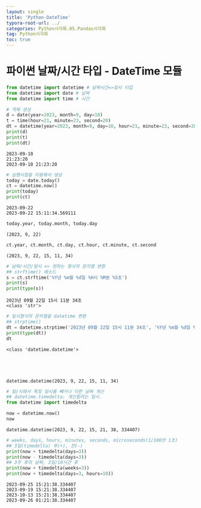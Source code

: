 ```yaml
---
layout: single
title: 'Python-DateTime'
typora-root-url: ../
categories: Python시각화.05.Pandas시각화
tag: Python시각화
toc: true
---
```


# 파이썬 날짜/시간 타입 - DateTime 모듈


```python
from datetime import datetime # 날짜시간=>일시 티입
from datetime import date # 날짜
from datetime import time # 시간
```


```python
# 객체 생성
d = date(year=2023, month=9, day=10)
t = time(hour=21, minute=23, second=20)
dt = datetime(year=2023, month=9, day=10, hour=21, minute=23, second=20)
print(d)
print(t)
print(dt)
```

    2023-09-10
    21:23:20
    2023-09-10 21:23:20



```python
# 실행시점을 이용해서 생성
today = date.today()
ct = datetime.now()
print(today)
print(ct)
```

    2023-09-22
    2023-09-22 15:11:34.569111



```python
today.year, today.month, today.day
```




    (2023, 9, 22)




```python
ct.year, ct.month, ct.day, ct.hour, ct.minute, ct.second
```




    (2023, 9, 22, 15, 11, 34)




```python
# 날짜/시간/일시 => 원하는 형식의 문자열 변환
## strftime() 메소드 
s = ct.strftime('%Y년 %m월 %d일 %H시 %M분 %S초')
print(s)
print(type(s))
```

    2023년 09월 22일 15시 11분 34초
    <class 'str'>



```python
# 일시형식의 문자열을 datetime 변환
## strptime() 
dt = datetime.strptime('2023년 09월 22일 15시 11분 34초', '%Y년 %m월 %d일 %H시 %M분 %S초')
print(type(dt))
dt
```

    <class 'datetime.datetime'>





    datetime.datetime(2023, 9, 22, 15, 11, 34)




```python
# 일/시에서 특정 일시를 빼거나 더한 날짜 계산
## datetime.timedelta: 계산할려는 일시.
from datetime import timedelta
```


```python
now = datetime.now()
now 
```




    datetime.datetime(2023, 9, 22, 15, 21, 38, 334407)




```python
# weeks, days, hours, minutes, seconds, microseconds(1/100만 1초)
## 3일(timedelta) 후(+), 전(-)
print(now + timedelta(days=3))
print(now - timedelta(days=3))
## 3주 후의 날짜, 3일/10시간 후
print(now + timedelta(weeks=3))
print(now + timedelta(days=3, hours=10))
```

    2023-09-25 15:21:38.334407
    2023-09-19 15:21:38.334407
    2023-10-13 15:21:38.334407
    2023-09-26 01:21:38.334407
